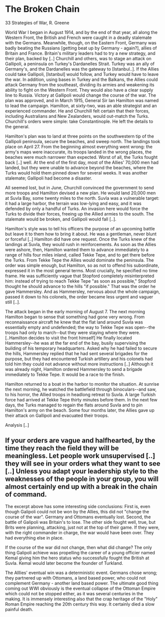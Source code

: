 # The Broken Chain

33 Strategies of War, R. Greene

World War I began in August 1914, and by the end of that year, all along the Western Front, the British and French were caught in a deadly stalemate with the Germans. Meanwhile, though, on the Eastern Front, Germany was badly beating the Russians [getting beat up by Germany - again?], allies of Britain and France. Britain's military leaders had to try a new strategy, and their plan, backed by [..] Churchill and others, was to stage an attack on Gallipoli, a peninsula on Turkey's Dardanelles Strait. Turkey was an ally of Germany's, and the Dardanelles was the gateway to [Istanbul..]. If the Allies could take Gallipoli, [Istanbul] would follow, and Turkey would have to leave the war. In addition, using bases in Turkey and the Balkans, the Allies could attack Germany from the southeast, dividing its armies and weakening its ability to fight on the Western Front. They would also have a clear supply line to Russia. Victory at Gallipoli would change the course of the war. The plan was approved, and in March 1915, General Sir Ian Hamilton was named to lead the campaign. Hamilton, at sixty-two, was an able strategist and an experienced commander. He and Churchill felt certain that their forces, including Australians and New Zealanders, would out-match the Turks. Churchill's orders were simple: take Constantinople. He left the details to the general.

Hamilton's plan was to land at three points on the southwestern tip of the Gallipoli peninsula, secure the beaches, and sweep north. The landings took place on April 27. From the beginning almost everything went wrong: the army's maps were inaccurate, its troops landed in the wrong places, the beaches were much narrower than expected. Worst of all, the Turks fought back [..] well. At the end of the first day, most of the Allies' 70,000 men had landed, but they were unable to advance beyond the beaches, where the Turks would hold them pinned down for several weeks. It was another stalemate; Gallipoli had become a disaster.

All seemed lost, but in June, Churchill convinced the government to send more troops and Hamilton devised a new plan. He would land 20,000 men at Suvla Bay, some twenty miles to the north. Suvla was a vulnerable target: it had a large harbor, the terrain was low-lying and easy, and it was defended by only a handful of Turks. An invasion here would force the Turks to divide their forces, freeing up the Allied armies to the south. The stalemate would be broken, and Gallipoli would fall [..].

Hamilton's style was to tell his officers the purpose of an upcoming battle but leave it to them how to bring it about. He was a gentleman, never blunt or forceful [..] Hamilton did have one request. Once the Turks knew of the landings at Suvla, they would rush in reinforcements. As soon as the Allies were ashore, then, Hamilton wanted them to advance immediately to a range of hills four miles inland, called Tekke Tepe, and to get there before the Turks. From Tekke Tepe the Allies would dominate the peninsula. The order was simple enough, but Hamilton, so as not to offend his subordinate, expressed it in the most general terms. Most crucially, he specified no time frame. He was sufficiently vague that Stopford completely misinterpreted him: instead of trying to reach Tekke Tepe "as soon as possible," Stopford thought he should advance to the hills "if possible." That was the order he gave Hammersley. And as Hammersley, nervous about the whole campaign, passed it down to his colonels, the order became less urgent and vaguer still [..].

The attack began in the early morning of August 7. The next morning Hamilton began to sense that something had gone very wrong. From reconnaissance aircraft he knew that the flat land around Suvla was essentially empty and undefended; the way to Tekke Tepe was open--the troops had only to march--but they were staying where they were. [..Hamilton decides to visit the front himself] He finally located Hammersley--he was at the far end of the bay, busily supervising the building of his temporary headquarters. Asked why he had failed
to secure the hills, Hammersley replied that he had sent several brigades for the purpose, but they had encountered Turkish artillery and his colonels had told him they could not advance without more instructions [..] Although it was already night, Hamilton ordered Hammersley to send a brigade immediately to Tekke Tepe. It would be a race to the finish.

Hamilton returned to a boat in the harbor to monitor the situation. At sunrise the next morning, he watched the battlefield through binoculars--and saw, to his horror, the Allied troops in headlong retreat to Suvla. A large Turkish force had arrived at Tekke Tepe thirty minutes before them. In the next few days, the Turks managed to regain the flats around Suvla and to pin Hamilton's army on the beach. Some four months later, the Allies gave up their attack on Gallipoli and evacuated their troops.

Analysis [..]

If your orders are vague and halfhearted, by the time they reach the field they will be meaningless. Let people work unsupervised [..] they will see in your orders what they want to see [..] Unless you adapt your leadership style to the weaknesses of the people in your group, you will almost certainly end up with a break in the chain of command.
--

The excerpt above has some interesting side conclusions: First is, even though Galipoli could not be won by the Allies, this did not "change the course of the war". Germany and Ottomans eventually lost. Second, the battle of Galipoli was Britain's to lose. The other side fought well, true, but Brits were planning, attacking, just not at the top of their game. If they were, with the right commander in charge, the war would have been over. They had everything else in place.

If the course of the war did not change, then what did change? The only thing Galipoli achieve was propelling the career of a young officier named Kemal giving him the hero status who successfully fought the British at Suvla. Kemal would later become the founder of Turkland.

The Alllies' eventual win was a deterministic event. Germans chose wrong; they partnered up with Ottomans, a land based power, who could not complement Germany - another land based power. The ultimate good thing coming out WWI obviously is the eventual collapse of the Ottoman Empire which could not be stopped either, as it was several centuries in the making. It is immensely interesting also that the crap heritage of the "Holy" Roman Empire reaching the 20th century this way. It certainly died a slow painful death.

